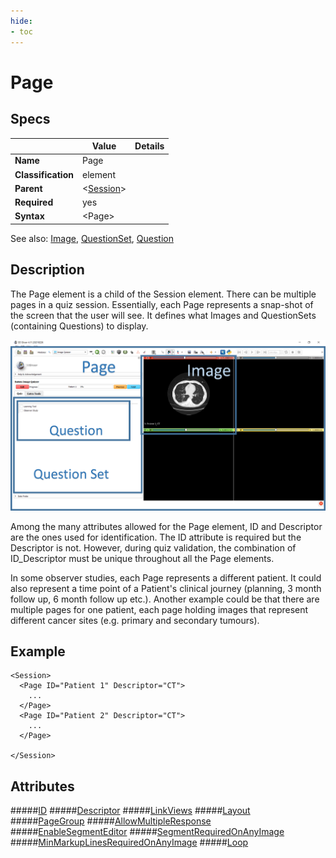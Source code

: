 ```yaml
---
hide:
- toc
---
```

# Page

## Specs

| |Value|Details|
|---|---|---|
| **Name** | Page |  |
| **Classification** | element ||
| **Parent** | <[Session](../session/index.md)\> ||
| **Required** | yes ||
| **Syntax** | <Page\>||

See also: [Image](image/index.md), [QuestionSet](questionset.md), [Question](question.md)

## Description
The Page element is a child of the Session element. There can be multiple pages in a quiz session.
Essentially, each Page represents a snap-shot of the screen that the user will see. It defines what Images
and QuestionSets (containing Questions) to display.

![Simple Script Layout](assets/PageLayout.png)


Among the many attributes allowed for the Page element, ID and Descriptor are the ones used for identification.
The ID attribute is required but the Descriptor is not. However, during quiz validation, the combination of ID_Descriptor
must be unique throughout all the Page elements.

In some observer studies, each Page represents a different patient.
It could also represent a time point of a Patient's clinical journey (planning, 3 month follow up, 6 month follow up etc.).
Another example could be that there are multiple pages for one patient, each page holding images that represent different cancer sites (e.g. primary and secondary tumours).

## Example

```
<Session>
  <Page ID="Patient 1" Descriptor="CT">
    ...
  </Page>
  <Page ID="Patient 2" Descriptor="CT">
    ...
  </Page>

</Session>
```

## Attributes
#####[ID](id.md)
#####[Descriptor](descriptor.md)
#####[LinkViews](linkviews.md)
#####[Layout](layout.md)
#####[PageGroup](pagegroup.md)
#####[AllowMultipleResponse](allowmultipleresponse.md)
#####[EnableSegmentEditor](enable_segment_editor.md)
#####[SegmentRequiredOnAnyImage](segment_required_on_any_image.md)
#####[MinMarkupLinesRequiredOnAnyImage](markuplinesanyimage.md)
#####[Loop](looping.md)

